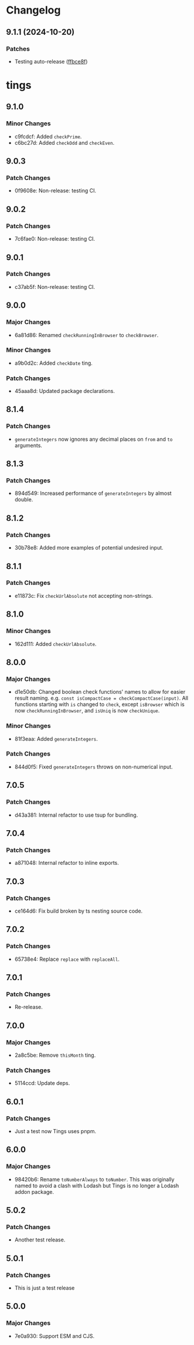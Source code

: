 # Changelog

## 9.1.1 (2024-10-20)

### Patches

- Testing auto-release
  ([ffbce8f](https://github.com/will-stone/tings/commit/ffbce8f31d6416fb95d1bcf3bd499a488098b255))

# tings

## 9.1.0

### Minor Changes

- c9fcdcf: Added `checkPrime`.
- c6bc27d: Added `checkOdd` and `checkEven`.

## 9.0.3

### Patch Changes

- 0f9608e: Non-release: testing CI.

## 9.0.2

### Patch Changes

- 7c6fae0: Non-release: testing CI.

## 9.0.1

### Patch Changes

- c37ab5f: Non-release: testing CI.

## 9.0.0

### Major Changes

- 6a81d86: Renamed `checkRunningInBrowser` to `checkBrowser`.

### Minor Changes

- a9b0d2c: Added `checkDate` ting.

### Patch Changes

- 45aaa8d: Updated package declarations.

## 8.1.4

### Patch Changes

- `generateIntegers` now ignores any decimal places on `from` and `to`
  arguments.

## 8.1.3

### Patch Changes

- 894d549: Increased performance of `generateIntegers` by almost double.

## 8.1.2

### Patch Changes

- 30b78e8: Added more examples of potential undesired input.

## 8.1.1

### Patch Changes

- e11873c: Fix `checkUrlAbsolute` not accepting non-strings.

## 8.1.0

### Minor Changes

- 162d111: Added `checkUrlAbsolute`.

## 8.0.0

### Major Changes

- d1e50db: Changed boolean check functions' names to allow for easier result
  naming. e.g. `const isCompactCase = checkCompactCase(input)`. All functions
  starting with `is` changed to `check`, except `isBrowser` which is now
  `checkRunningInBrowser`, and `isUniq` is now `checkUnique`.

### Minor Changes

- 81f3eaa: Added `generateIntegers`.

### Patch Changes

- 844d0f5: Fixed `generateIntegers` throws on non-numerical input.

## 7.0.5

### Patch Changes

- d43a381: Internal refactor to use tsup for bundling.

## 7.0.4

### Patch Changes

- a871048: Internal refactor to inline exports.

## 7.0.3

### Patch Changes

- ce164d6: Fix build broken by ts nesting source code.

## 7.0.2

### Patch Changes

- 65738e4: Replace `replace` with `replaceAll`.

## 7.0.1

### Patch Changes

- Re-release.

## 7.0.0

### Major Changes

- 2a8c5be: Remove `thisMonth` ting.

### Patch Changes

- 5114ccd: Update deps.

## 6.0.1

### Patch Changes

- Just a test now Tings uses pnpm.

## 6.0.0

### Major Changes

- 98420b6: Rename `toNumberAlways` to `toNumber`. This was originally named to
  avoid a clash with Lodash but Tings is no longer a Lodash addon package.

## 5.0.2

### Patch Changes

- Another test release.

## 5.0.1

### Patch Changes

- This is just a test release

## 5.0.0

### Major Changes

- 7e0a930: Support ESM and CJS.

